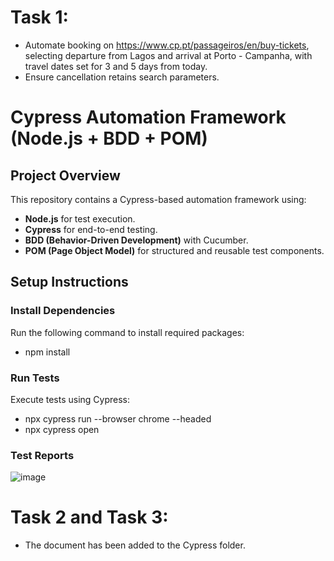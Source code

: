 # Task 1:
- Automate booking on https://www.cp.pt/passageiros/en/buy-tickets, selecting departure from Lagos and arrival at Porto - Campanha, with travel dates set for 3 and 5 days from today. 
 - Ensure cancellation retains   search parameters.
# Cypress Automation Framework (Node.js + BDD + POM)

## Project Overview
This repository contains a Cypress-based automation framework using:
- **Node.js** for test execution.
- **Cypress** for end-to-end testing.
- **BDD (Behavior-Driven Development)** with Cucumber.
- **POM (Page Object Model)** for structured and reusable test components.

## Setup Instructions
###  Install Dependencies
Run the following command to install required packages:
- npm install

###  Run Tests
Execute tests using Cypress:
- npx cypress run --browser chrome --headed
- npx cypress open

###  Test Reports
![image](https://github.com/user-attachments/assets/dd2f15e0-7fe6-4e96-993e-6033f31d3e1e)


# Task 2 and Task 3:  
- The document has been added to the Cypress folder.


